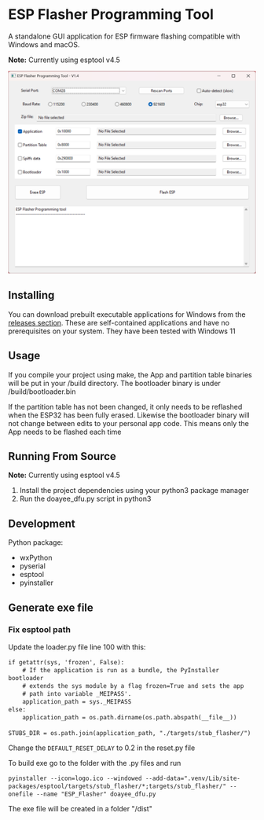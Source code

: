 # ESP Flasher Programming Tool

A standalone GUI application for ESP firmware flashing compatible with Windows and macOS.

**Note:** Currently using esptool v4.5

![gui](/wingui.png "Description goes here")


## Installing

You can download prebuilt executable applications for Windows from the [releases section](https://github.com/YannickR26/esptool-esp32-gui/releases). These are self-contained applications and have no prerequisites on your system. They have been tested with Windows 11

## Usage

If you compile your project using make, the App and partition table binaries will be put in your /build directory. The bootloader binary is under /build/bootloader.bin

If the partition table has not been changed, it only needs to be reflashed when the ESP32 has been fully erased. Likewise the bootloader binary will not change between edits to your personal app code. This means only the App needs to be flashed each time

## Running From Source

**Note:** Currently using esptool v4.5

1. Install the project dependencies using your python3 package manager
2. Run the doayee_dfu.py script in python3

## Development

Python package:
- wxPython
- pyserial
- esptool
- pyinstaller

## Generate exe file

### Fix esptool path

Update the loader.py file line 100 with this:
```
if getattr(sys, 'frozen', False):
    # If the application is run as a bundle, the PyInstaller bootloader
    # extends the sys module by a flag frozen=True and sets the app 
    # path into variable _MEIPASS'.
    application_path = sys._MEIPASS
else:
    application_path = os.path.dirname(os.path.abspath(__file__))

STUBS_DIR = os.path.join(application_path, "./targets/stub_flasher/")
```

Change the `DEFAULT_RESET_DELAY` to 0.2 in the reset.py file

To build exe go to the folder with the .py files and run

```
pyinstaller --icon=logo.ico --windowed --add-data=".venv/Lib/site-packages/esptool/targets/stub_flasher/*;targets/stub_flasher/" --onefile --name "ESP_Flasher" doayee_dfu.py
```

The exe file will be created in a folder "/dist"
